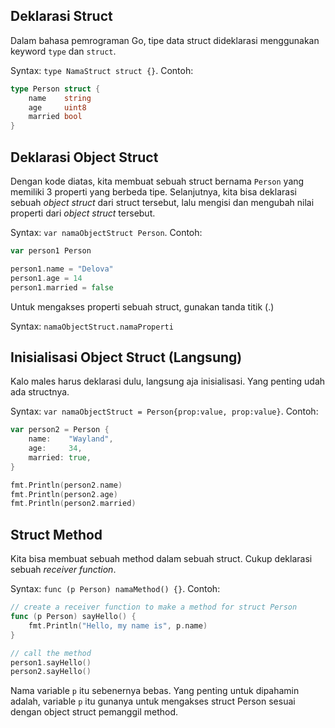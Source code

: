 ## Deklarasi Struct

Dalam bahasa pemrograman Go, tipe data struct dideklarasi menggunakan keyword `type` dan `struct`.

Syntax: `type NamaStruct struct {}`. Contoh:

```go
type Person struct {
	name    string
	age     uint8
	married bool
}
```

## Deklarasi Object Struct

Dengan kode diatas, kita membuat sebuah struct bernama `Person` yang memiliki 3 properti yang berbeda tipe. Selanjutnya, kita bisa deklarasi sebuah *object struct* dari struct tersebut, lalu mengisi dan mengubah nilai properti dari *object struct* tersebut.

Syntax: `var namaObjectStruct Person`. Contoh:

```go
var person1 Person

person1.name = "Delova"
person1.age = 14
person1.married = false
```

Untuk mengakses properti sebuah struct, gunakan tanda titik (.)

Syntax: `namaObjectStruct.namaProperti`

## Inisialisasi Object Struct (Langsung)

Kalo males harus deklarasi dulu, langsung aja inisialisasi. Yang penting udah ada structnya.

Syntax: `var namaObjectStruct = Person{prop:value, prop:value}`. Contoh:

```go
var person2 = Person {
    name:    "Wayland",
    age:     34,
    married: true,
}

fmt.Println(person2.name)
fmt.Println(person2.age)
fmt.Println(person2.married)
```

## Struct Method

Kita bisa membuat sebuah method dalam sebuah struct. Cukup deklarasi sebuah *receiver function*.

Syntax: `func (p Person) namaMethod() {}`. Contoh:

```go
// create a receiver function to make a method for struct Person
func (p Person) sayHello() {
	fmt.Println("Hello, my name is", p.name)
}

// call the method
person1.sayHello()
person2.sayHello()
```

Nama variable `p` itu sebenernya bebas. Yang penting untuk dipahamin adalah, variable `p` itu gunanya untuk mengakses struct Person sesuai dengan object struct pemanggil method.